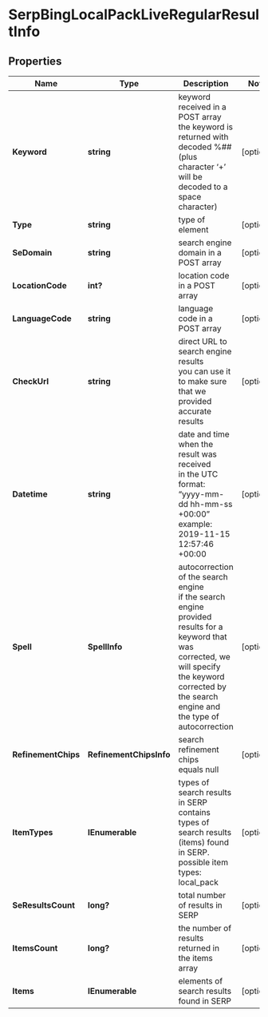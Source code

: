 # SerpBingLocalPackLiveRegularResultInfo


## Properties

| Name | Type | Description | Notes |
|------------ | ------------- | ------------- | -------------|
**Keyword** | **string** | keyword received in a POST array<br>the keyword is returned with decoded %## (plus character ‘+’ will be decoded to a space character) |[optional]|
**Type** | **string** | type of element |[optional]|
**SeDomain** | **string** | search engine domain in a POST array |[optional]|
**LocationCode** | **int?** | location code in a POST array |[optional]|
**LanguageCode** | **string** | language code in a POST array |[optional]|
**CheckUrl** | **string** | direct URL to search engine results<br>you can use it to make sure that we provided accurate results |[optional]|
**Datetime** | **string** | date and time when the result was received<br>in the UTC format: “yyyy-mm-dd hh-mm-ss +00:00”<br>example:<br>2019-11-15 12:57:46 +00:00 |[optional]|
**Spell** | **SpellInfo** | autocorrection of the search engine<br>if the search engine provided results for a keyword that was corrected, we will specify the keyword corrected by the search engine and the type of autocorrection |[optional]|
**RefinementChips** | **RefinementChipsInfo** | search refinement chips<br>equals null |[optional]|
**ItemTypes** | **IEnumerable<string>** | types of search results in SERP<br>contains types of search results (items) found in SERP.<br>possible item types:<br>local_pack |[optional]|
**SeResultsCount** | **long?** | total number of results in SERP |[optional]|
**ItemsCount** | **long?** | the number of results returned in the items array |[optional]|
**Items** | **IEnumerable<BaseSerpApiElementItem>** | elements of search results found in SERP |[optional]|